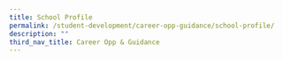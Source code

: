 ```yaml
---
title: School Profile
permalink: /student-development/career-opp-guidance/school-profile/
description: ""
third_nav_title: Career Opp & Guidance
---
```

